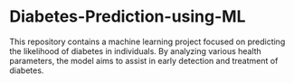 # Diabetes-Prediction-using-ML
This repository contains a machine learning project focused on predicting the likelihood of diabetes in individuals. By analyzing various health parameters, the model aims to assist in early detection and treatment of diabetes.
